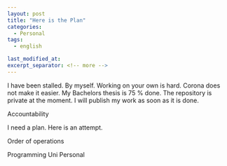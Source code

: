 ```yaml
---
layout: post
title: "Here is the Plan"
categories:
  - Personal
tags:
  - english

last_modified_at: 
excerpt_separator: <!-- more -->
---
```


I have been stalled. By myself. Working on your own is hard. Corona does not make it easier. My Bachelors thesis is 75 % done. The repository is private at the moment. I will publish my work as soon as it is done.

Accountability

I need a plan. Here is an attempt.

<!-- more -->

Order of operations

Programming
Uni
Personal